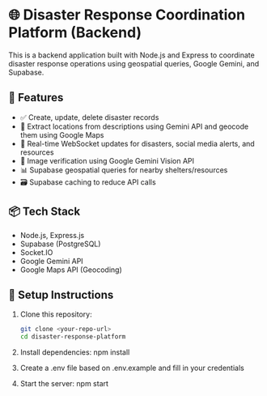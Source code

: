 # 🌐 Disaster Response Coordination Platform (Backend)

This is a backend application built with Node.js and Express to coordinate disaster response operations using geospatial queries, Google Gemini, and Supabase.

## 🚀 Features
- ✅ Create, update, delete disaster records
- 📍 Extract locations from descriptions using Gemini API and geocode them using Google Maps
- 📡 Real-time WebSocket updates for disasters, social media alerts, and resources
- 🧠 Image verification using Google Gemini Vision API
- 📊 Supabase geospatial queries for nearby shelters/resources
- 🗃️ Supabase caching to reduce API calls

## 📦 Tech Stack
- Node.js, Express.js
- Supabase (PostgreSQL)
- Socket.IO
- Google Gemini API
- Google Maps API (Geocoding)

## 🔧 Setup Instructions

1. Clone this repository:
   ```bash
   git clone <your-repo-url>
   cd disaster-response-platform
   
2. Install dependencies:
   npm install

3. Create a .env file based on .env.example and fill in your credentials

5. Start the server:
   npm start



